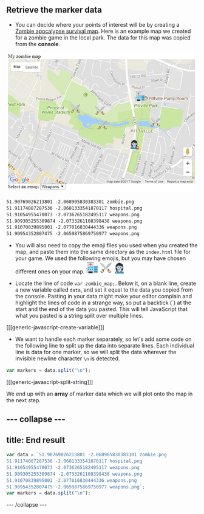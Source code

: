 ## Retrieve the marker data

+ You can decide where your points of interest will be by creating a [Zombie apocalypse survival map](https://projects.raspberrypi.org/en/projects/zombie-apocalypse-map). Here is an example map we created for a zombie game in the local park. The data for this map was copied from the **console**.

![Map with data](images/map-precreated.png)

```html
51.90769026213801 -2.068905830383301 zombie.png
51.91174087287536 -2.0681333541870117 hospital.png
51.91054955470073 -2.0736265182495117 weapons.png
51.909305255309874 -2.0733261108398438 weapons.png
51.91070839895001 -2.077016830444336 weapons.png
51.90954352807475 -2.0659875869750977 weapons.png
```

+ You will also need to copy the emoji files you used when you created the map, and paste them into the same directory as the `index.html` file for your game. We used the following emojis, but you may have chosen different ones on your map.
![Hospital](images/hospital.png) ![Weapons](images/weapons.png) ![Zombie](images/zombie.png)

+ Locate the line of code `var zombie_map;`. Below it, on a blank line, create a new variable called `data`, and set it equal to the data you copied from the console. Pasting in your data might make your editor complain and highlight the lines of code in a strange way, so put a backtick (\`) at the start and the end of the data you pasted. This will tell JavaScript that what you pasted is a string split over multiple lines.

[[[generic-javascript-create-variable]]]

+ We want to handle each marker separately, so let's add some code on the following line to split up the data into separate lines. Each individual line is data for one marker, so we will split the data wherever the invisible newline character `\n` is detected.

```JavaScript
var markers = data.split("\n");
```

[[[generic-javascript-split-string]]]

We end up with an **array** of marker data which we will plot onto the map in the next step.

--- collapse ---
---
title: End result
---
```JavaScript
var data = `51.90769026213801 -2.068905830383301 zombie.png
51.91174087287536 -2.0681333541870117 hospital.png
51.91054955470073 -2.0736265182495117 weapons.png
51.909305255309874 -2.0733261108398438 weapons.png
51.91070839895001 -2.077016830444336 weapons.png
51.90954352807475 -2.0659875869750977 weapons.png`;
var markers = data.split("\n");
```
--- /collapse ---
